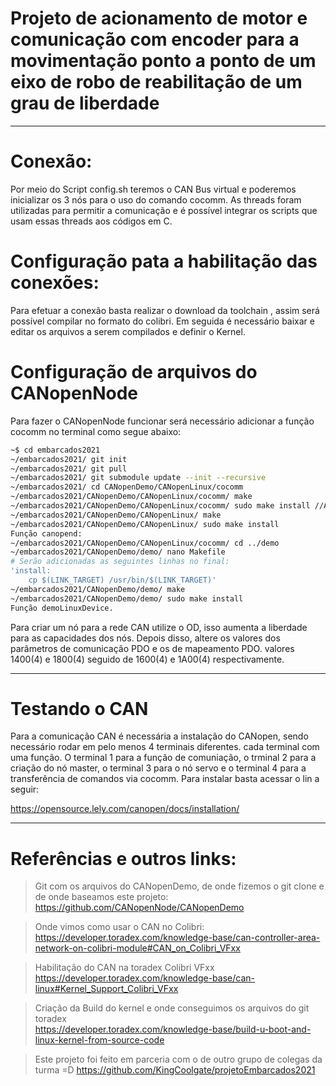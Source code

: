 # Projeto de acionamento de motor e comunicação com encoder para a movimentação ponto a ponto de um eixo de robo de reabilitação de um grau de liberdade

<hr>


# Conexão:

Por meio do Script config.sh teremos o CAN Bus virtual e poderemos inicializar os 3 nós para o uso do comando cocomm. As threads foram utilizadas para permitir a comunicação e é possível integrar os scripts que usam essas threads aos códigos em C.


# Configuração pata a habilitação das conexões:
Para efetuar a conexão basta realizar o download da toolchain , assim será possível compilar no formato do colibri. Em seguida é necessário baixar e editar os arquivos a serem compilados e definir o Kernel.


# Configuração de arquivos do CANopenNode

Para fazer o CANopenNode funcionar será necessário adicionar a função cocomm no terminal  como segue abaixo:
```sh
~$ cd embarcados2021
~/embarcados2021/ git init
~/embarcados2021/ git pull
~/embarcados2021/ git submodule update --init --recursive
~/embarcados2021/ cd CANopenDemo/CANopenLinux/cocomm
~/embarcados2021/CANopenDemo/CANopenLinux/cocomm/ make
~/embarcados2021/CANopenDemo/CANopenLinux/cocomm/ sudo make install //Adicionando a função cocomm no Terminal
~/embarcados2021/CANopenDemo/CANopenLinux/ make
~/embarcados2021/CANopenDemo/CANopenLinux/ sudo make install
Função canopend: 
~/embarcados2021/CANopenDemo/CANopenLinux/cocomm/ cd ../demo
~/embarcados2021/CANopenDemo/demo/ nano Makefile
# Serão adicionadas as seguintes linhas no final:
'install:
	cp $(LINK_TARGET) /usr/bin/$(LINK_TARGET)'
~/embarcados2021/CANopenDemo/demo/ make
~/embarcados2021/CANopenDemo/demo/ sudo make install
Função demoLinuxDevice.
```



Para criar um nó para a rede CAN utilize o OD, isso aumenta a liberdade para as capacidades dos nós. Depois disso, altere os valores dos parâmetros de comunicação PDO e os de mapeamento PDO.  valores 1400(4) e 1800(4) seguido de 1600(4) e 1A00(4) respectivamente. 



<hr>

# Testando o CAN

Para a comunicação CAN é necessária a instalação do CANopen, sendo necessário rodar em pelo menos 4 terminais diferentes. cada terminal com uma função. O terminal 1 para a função de comuniação, o trminal 2 para a criação do nó master, o terminal 3 para o nó servo e o terminal 4 para a transferência de comandos via cocomm. Para instalar basta acessar o lin a seguir:


https://opensource.lely.com/canopen/docs/installation/

<hr>

# Referências e outros links:

> Git com os arquivos do CANopenDemo, de onde fizemos o git clone e de onde baseamos este projeto:
https://github.com/CANopenNode/CANopenDemo

>Onde vimos como usar o CAN no Colibri:
https://developer.toradex.com/knowledge-base/can-controller-area-network-on-colibri-module#CAN_on_Colibri_VFxx

> Habilitação do CAN na toradex Colibri VFxx <br>
https://developer.toradex.com/knowledge-base/can-linux#Kernel_Support_Colibri_VFxx

> Criação da Build do kernel e onde conseguimos os arquivos do git toradex <br>
https://developer.toradex.com/knowledge-base/build-u-boot-and-linux-kernel-from-source-code

> Este projeto foi feito em parceria com o de outro grupo de colegas da turma =D
https://github.com/KingCoolgate/projetoEmbarcados2021
